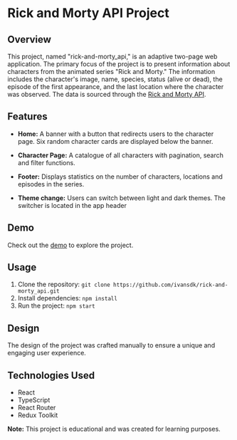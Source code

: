 # Rick and Morty API Project


## Overview

This project, named "rick-and-morty_api," is an adaptive two-page web application. The primary focus of the project is to present information about characters from the animated series "Rick and Morty." The information includes the character's image, name, species, status (alive or dead), the episode of the first appearance, and the last location where the character was observed. The data is sourced through the [Rick and Morty API](https://rickandmortyapi.com/).

## Features

- **Home:** A banner with a button that redirects users to the character page. Six random character cards are displayed below the banner.
  
- **Character Page:** A catalogue of all characters with pagination, search and filter functions.

- **Footer:** Displays statistics on the number of characters, locations and episodes in the series.

- **Theme change:** Users can switch between light and dark themes. The switcher is located in the app header

## Demo

Check out the [demo](https://ivansdk.github.io/rick-and-morty_api/) to explore the project.

## Usage

1. Clone the repository: `git clone https://github.com/ivansdk/rick-and-morty_api.git`
2. Install dependencies: `npm install`
3. Run the project: `npm start`

## Design

The design of the project was crafted manually to ensure a unique and engaging user experience.

## Technologies Used

- React
- TypeScript
- React Router
- Redux Toolkit


**Note:** This project is educational and was created for learning purposes.
